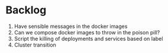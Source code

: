 # Backlog
1. Have sensible messages in the docker images
2. Can we compose docker images to throw in the poison pill?
3. Script the killing of deployments and services based on label
4. Cluster transition 

